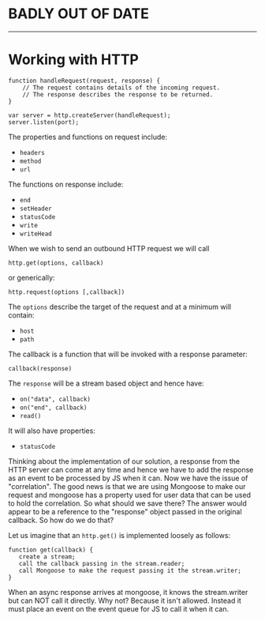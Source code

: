 # BADLY OUT OF DATE

----

# Working with HTTP
```
function handleRequest(request, response) {
	// The request contains details of the incoming request.
	// The response describes the response to be returned.
}

var server = http.createServer(handleRequest);
server.listen(port);
```

The properties and functions on request include:
* `headers`
* `method`
* `url`

The functions on response include:
* `end`
* `setHeader`
* `statusCode`
* `write`
* `writeHead`


When we wish to send an outbound HTTP request we will call 

`http.get(options, callback)`

or generically:

`http.request(options [,callback])`



The `options` describe the target of the request and at a minimum will contain:

* `host`
* `path`

The callback is a function that will be invoked with a response parameter:

`callback(response)`

The `response` will be a stream based object and hence have:
* `on("data", callback)`
* `on("end", callback)`
* `read()`

It will also have properties:

* `statusCode`

Thinking about the implementation of our solution, a response from the HTTP server can come at any time
and hence we have to add the response as an event to be processed by JS when it can.  Now we have the issue
of "correlation".  The good news is that we are using Mongoose to make our request and mongoose has a property
used for user data that can be used to hold the correlation.  So what should we save there?  The answer would
appear to be a reference to the "response" object passed in the original callback.  So how do we do that?


Let us imagine that an `http.get()` is implemented loosely as follows:

```
function get(callback) {
   create a stream;
   call the callback passing in the stream.reader;
   call Mongoose to make the request passing it the stream.writer;
}
```

When an async response arrives at mongoose, it knows the stream.writer but can NOT call it directly.  Why not?  Because it
isn't allowed.  Instead it must place an event on the event queue for JS to call it when it can.


